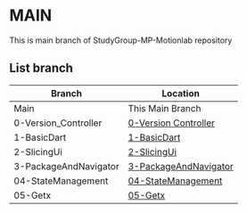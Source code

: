 # MAIN
This is main branch of StudyGroup-MP-Motionlab repository

## List branch

| Branch    | Location |
| -------- | ------- |
| Main  | This Main Branch    |
| 0-Version_Controller | [0-Version Controller](https://github.com/saymynamenow/StudyGroup-MP-Motionlab/tree/0-Version_Controller)   |
| 1-BasicDart | [1-BasicDart](https://github.com/saymynamenow/StudyGroup-MP-Motionlab/tree/1-BasicDart) | 
| 2-SlicingUi | [2-SlicingUi](https://github.com/saymynamenow/StudyGroup-MP-Motionlab/tree/2-SlicingUi) |
| 3-PackageAndNavigator | [3-PackageAndNavigator](https://github.com/saymynamenow/StudyGroup-MP-Motionlab/tree/3-PackageAndNavigator) |
| 04-StateManagement | [04-StateManagement](https://github.com/saymynamenow/StudyGroup-MP-Motionlab/tree/04-StateManagement) |
| 05-Getx | [05-Getx](https://github.com/saymynamenow/StudyGroup-MP-Motionlab/tree/05-Getx) |

